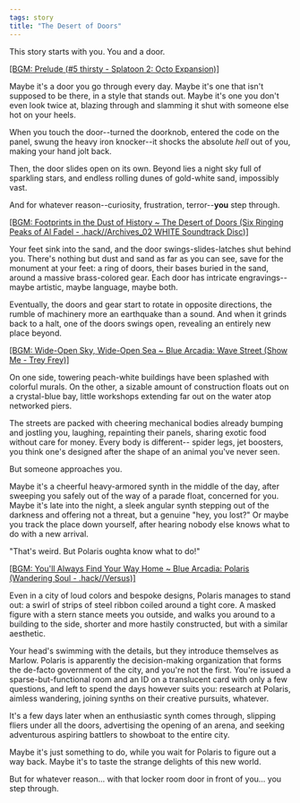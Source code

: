 ```yaml
---
tags: story
title: "The Desert of Doors"
---
```


This story starts with you. You and a door.

[[BGM: Prelude (#5 thirsty - Splatoon 2: Octo Expansion)]](https://www.youtube.com/watch?v=znkcxgwittM)

Maybe it's a door you go through every day. Maybe it's one that isn't supposed to be there, in a style that stands out. Maybe it's one you don't even look twice at, blazing through and slamming it shut with someone else hot on your heels.

When you touch the door--turned the doorknob, entered the code on the panel, swung the heavy iron knocker--it shocks the absolute *hell* out of you, making your hand jolt back.

Then, the door slides open on its own. Beyond lies a night sky full of sparkling stars, and endless rolling dunes of gold-white sand, impossibly vast.

And for whatever reason--curiosity, frustration, terror--**you** step through.

[[BGM: Footprints in the Dust of History ~ The Desert of Doors (Six Ringing Peaks of Al Fadel - .hack//Archives_02 WHITE Soundtrack Disc)]](https://www.youtube.com/watch?v=BdrplCGYdzI)

Your feet sink into the sand, and the door swings-slides-latches shut behind you. There's nothing but dust and sand as far as you can see, save for the monument at your feet: a ring of doors, their bases buried in the sand, around a massive brass-colored gear. Each door has intricate engravings-- maybe artistic, maybe language, maybe both.

Eventually, the doors and gear start to rotate in opposite directions, the rumble of machinery more an earthquake than a sound. And when it grinds back to a halt, one of the doors swings open, revealing an entirely new place beyond.

[[BGM: Wide-Open Sky, Wide-Open Sea ~ Blue Arcadia: Wave Street (Show Me - Trey Frey)]](https://treyfrey.bandcamp.com/track/show-me-original-edit)

On one side, towering peach-white buildings have been splashed with colorful murals. On the other, a sizable amount of construction floats out on a crystal-blue bay, little workshops extending far out on the water atop networked piers.

The streets are packed with cheering mechanical bodies already bumping and jostling you, laughing, repainting their panels, sharing exotic food without care for money. Every body is different-- spider legs, jet boosters, you think one's designed after the shape of an animal you've never seen.

But someone approaches you.

Maybe it's a cheerful heavy-armored synth in the middle of the day, after sweeping you safely out of the way of a parade float, concerned for you. Maybe it's late into the night, a sleek angular synth stepping out of the darkness and offering not a threat, but a genuine "hey, you lost?" Or maybe you track the place down yourself, after hearing nobody else knows what to do with a new arrival.

"That's weird. But Polaris oughta know what to do!"

[[BGM: You'll Always Find Your Way Home ~ Blue Arcadia: Polaris (Wandering Soul - .hack//Versus)]](https://www.youtube.com/watch?v=IyvwHjGUGkI)

Even in a city of loud colors and bespoke designs, Polaris manages to stand out: a swirl of strips of steel ribbon coiled around a tight core. A masked figure with a stern stance meets you outside, and walks you around to a building to the side, shorter and more hastily constructed, but with a similar aesthetic.

Your head's swimming with the details, but they introduce themselves as Marlow. Polaris is apparently the decision-making organization that forms the de-facto government of the city, and you're not the first. You're issued a sparse-but-functional room and an ID on a translucent card with only a few questions, and left to spend the days however suits you: research at Polaris, aimless wandering, joining synths on their creative pursuits, whatever.

It's a few days later when an enthusiastic synth comes through, slipping fliers under all the doors, advertising the opening of an arena, and seeking adventurous aspiring battlers to showboat to the entire city.

Maybe it's just something to do, while you wait for Polaris to figure out a way back. Maybe it's to taste the strange delights of this new world.

But for whatever reason... with that locker room door in front of you... you step through.